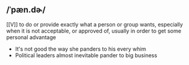 ## /ˈpæn.dɚ/ 
[[V]]
to do or provide exactly what a person or group wants, especially when it is not acceptable, or approved of, usually in order to get some personal advantage

- It's not good the way she panders to his every whim
- Political leaders almost inevitable pander to big business
